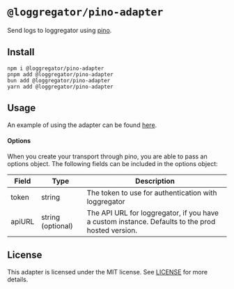 # `@loggregator/pino-adapter`

Send logs to loggregator using [pino](https://www.npmjs.com/package/pino).

## Install

```
npm i @loggregator/pino-adapter
pnpm add @loggregator/pino-adapter
bun add @loggregator/pino-adapter
yarn add @loggregator/pino-adapter
```

## Usage
An example of using the adapter can be found [here](./example/src/index.ts).

#### Options

When you create your transport through pino, you are able to pass an options object. The following fields can be included in the options object:

| Field | Type | Description |
| --- | --- | --- |
| token | string | The token to use for authentication with loggregator |
| apiURL | string (optional) | The API URL for loggregator, if you have a custom instance. Defaults to the prod hosted version. |

## License

This adapter is licensed under the MIT license. See [LICENSE](./LICENSE) for more details.